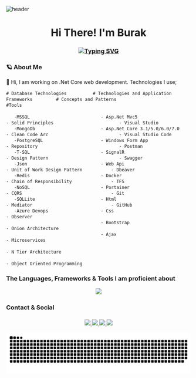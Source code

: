 ![header](https://capsule-render.vercel.app/api?type=waving&color=auto&section=header)
 <h1 align="center">Hi There! I'm Burak</h1>

 
<h3 align="center">
  
[![Typing SVG](https://readme-typing-svg.demolab.com?font=Montserrat&size=30&center=true&color=0d7dee&multiline=true&width=1200&lines=Jr+.Net+Core+Developer+)](https://git.io/typing-svg)

### 🪐 About Me

🧬  Hi, I am working on .Net Core web development. Technologies I use;

    # Database Technologies          # Technologies and Application Frameworks         # Concepts and Patterns                          #Tools                               
                                                                                       
       -MSSQL                           - Asp.Net Mvc5                                   - Solid Principles                         - Visual Studio
       -MongoDb                         - Asp.Net Core 3.1/5.0/6.0/7.0                   - Clean Code Arc                           - Visual Studio Code
       -PostgreSQL                      - Windows Form App                               - Repository                               - Postman
       -T-SQL                           - SignalR                                        - Design Pattern                           - Swagger
       -Json                            - Web Api                                           - Unit of Work Design Pattern           - Dbeaver
       -Redis                           - Docker                                            - Chain of Responsibility               - TFS
       -NoSQL                           - Portainer                                         - CQRS                                  - Git
       -SQLLite                         - Html                                              - Mediator                              - GitHub
       -Azure Devops                    - Css                                               - Observer
                                        - Bootstrap                                      - Onion Architecture
                                        - Ajax                                           - Microservices
                                                                                         - N Tier Architecture
                                                                                         - Object Oriented Programming




### The Languages, Frameworks & Tools I am proficient about

<p align="center">
<a href="https://skillicons.dev">
    <img src="https://skillicons.dev/icons?&theme=light&i=visualstudio,dotnet,cs,html,css,github,mysql,mongodb,postgres,postman,redis,sqlite,docker,"/>
    
  </a>
</p>
 
### Contact & Social

<h3 align="center">
 <a href="https://www.facebook.com/burakkertn">
   <img height=50 src="https://cdn.jsdelivr.net/gh/devicons/devicon/icons/facebook/facebook-original.svg"/>
    </a>
 <a href="https://www.linkedin.com/in/burakertan">
   <img height=50 src="https://cdn.jsdelivr.net/gh/devicons/devicon/icons/linkedin/linkedin-original.svg"/>
 </a>
<a href="https://twitter.com/burakkertn">
   <img height=50 src="https://cdn.jsdelivr.net/gh/devicons/devicon/icons/twitter/twitter-original.svg"/>
    </a>
  <a href="https://burakertan.com.tr/">
   <img height=50 src="https://cdn.jsdelivr.net/gh/devicons/devicon/icons/chrome/chrome-original.svg"/>
    </a>



   
 </a>






</h3>


 
<picture>
  <source
    media="(prefers-color-scheme: dark)"
    srcset="https://raw.githubusercontent.com/platane/snk/output/github-contribution-grid-snake-dark.svg"
  />
  <source
    media="(prefers-color-scheme: light)"
    srcset="https://raw.githubusercontent.com/platane/snk/output/github-contribution-grid-snake.svg"
  />
  <img
    alt="github contribution grid snake animation"
    src="https://raw.githubusercontent.com/platane/snk/output/github-contribution-grid-snake.svg"
  />
</picture>
